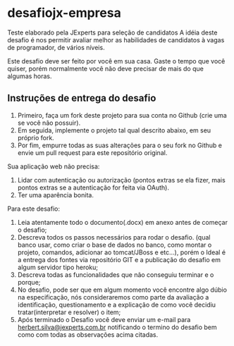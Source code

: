 # desafiojx-empresa
Teste elaborado pela JExperts para seleção de candidatos
A idéia deste desafio é nos permitir avaliar melhor as habilidades de candidatos à vagas de programador, de vários níveis.

Este desafio deve ser feito por você em sua casa. Gaste o tempo que você quiser, porém normalmente você não deve precisar de mais do que algumas horas.

## Instruções de entrega do desafio
1. Primeiro, faça um fork deste projeto para sua conta no Github (crie uma se você não possuir).
1. Em seguida, implemente o projeto tal qual descrito abaixo, em seu próprio fork.
1. Por fim, empurre todas as suas alterações para o seu fork no Github e envie um pull request para este repositório original.

Sua aplicação web não precisa:

1. Lidar com autenticação ou autorização (pontos extras se ela fizer, mais pontos extras se a autenticação for feita via OAuth).
1. Ter uma aparência bonita.

Para este desafio: 

1. Leia atentamente todo o documento(.docx) em anexo antes de começar o desafio;
1. Descreva todos os passos necessários para rodar o desafio. (qual banco usar, como criar o base de dados no banco, como montar o projeto, comandos, adicionar ao tomcat/JBoss e etc...), porém o Ideal é a entrega dos fontes via repositório GIT e a publicação do desafio em algum servidor tipo heroku;
1. Descreva todas as funcionalidades que não conseguiu terminar e o porque;
1. No desafio, pode ser que em algum momento você encontre algo dúbio na especificação, nós consideraremos como parte da avaliação a identificação, questionamento e a explicação de como você decidiu tratar(interpretar e resolver) o item;
1. Após terminado o Desafio você deve enviar um e-mail para herbert.silva@jexperts.com.br notificando o termino do desafio bem como com todas as observações acima citadas.
